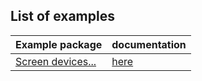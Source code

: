 ## List of examples
| Example package                 | documentation             |
| ------------------------------- | ------------------------- |
| [Screen devices...](src/screen) | [here](screen/index.html) |
